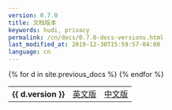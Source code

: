 ```yaml
---
version: 0.7.0
title: 文档版本
keywords: hudi, privacy
permalink: /cn/docs/0.7.0-docs-versions.html
last_modified_at: 2019-12-30T15:59:57-04:00
language: cn
---
```


<table class="docversions">
    <tbody>
      {% for d in site.previous_docs %}
        <tr>
            <th>{{ d.version }}</th>
            <td><a href="{{ d.en }}">英文版</a></td>
            <td><a href="{{ d.cn }}">中文版</a></td>
        </tr>
      {% endfor %}
    </tbody>
</table>

